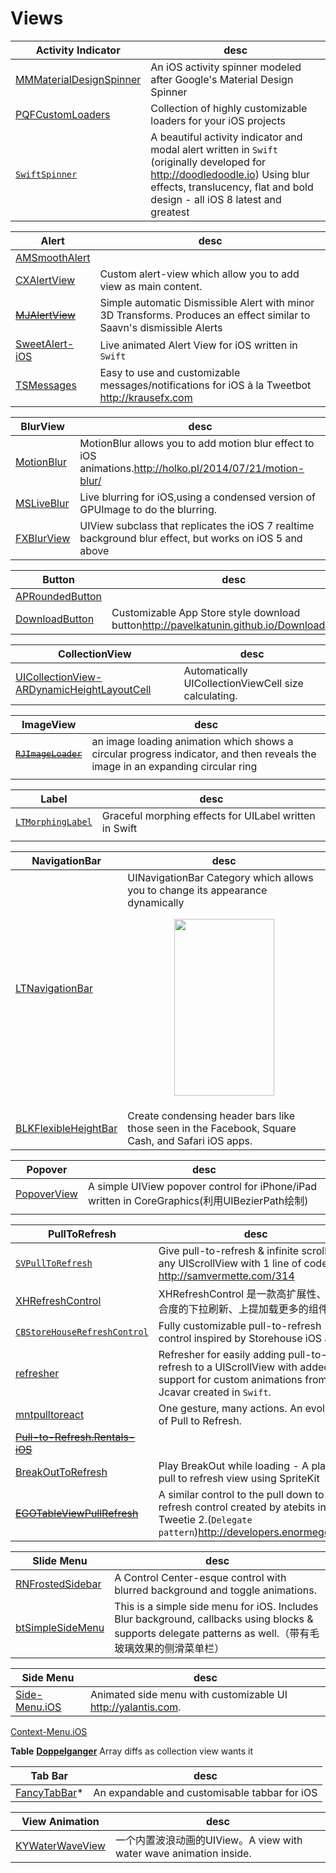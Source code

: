 # Views

**Activity Indicator**|desc
----------------------|----
[MMMaterialDesignSpinner](https://github.com/misterwell/MMMaterialDesignSpinner) | An iOS activity spinner modeled after Google's Material Design Spinner
[PQFCustomLoaders](https://github.com/poolqf/PQFCustomLoaders)| Collection of highly customizable loaders for your iOS projects
[`SwiftSpinner`](https://github.com/icanzilb/SwiftSpinner)| A beautiful activity indicator and modal alert written in `Swift` (originally developed for <http://doodledoodle.io>) Using blur effects, translucency, flat and bold design - all iOS 8 latest and greatest


**Alert**|desc
---------|----
[AMSmoothAlert](https://github.com/mtonio91/AMSmoothAlert)|
[CXAlertView](https://github.com/ChrisXu1221/CXAlertView) | Custom alert-view which allow you to add view as main content.
~~[MJAlertView](https://github.com/mayuur/MJAlertView)~~|Simple automatic Dismissible Alert with minor 3D Transforms. Produces an effect similar to Saavn's dismissible Alerts
[SweetAlert-iOS](https://github.com/codestergit/SweetAlert-iOS) | Live animated Alert View for iOS written in `Swift`
[TSMessages](https://github.com/KrauseFx/TSMessages)|Easy to use and customizable messages/notifications for iOS à la Tweetbot <http://krausefx.com>

**BlurView**|desc
------------|----
[MotionBlur](https://github.com/fastred/MotionBlur)|MotionBlur allows you to add motion blur effect to iOS animations.<http://holko.pl/2014/07/21/motion-blur/>
[MSLiveBlur](https://github.com/mspensieri/MSLiveBlur)|Live blurring for iOS,using a condensed version of GPUImage to do the blurring.
[FXBlurView](https://github.com/nicklockwood/FXBlurView) | UIView subclass that replicates the iOS 7 realtime background blur effect, but works on iOS 5 and above

|**Button**|desc|
|---------|----|
|[APRoundedButton](https://github.com/elpsk/APRoundedButton)||
|[DownloadButton](https://github.com/PavelKatunin/DownloadButton)| Customizable App Store style download button<http://pavelkatunin.github.io/DownloadButton>|

|**CollectionView**|desc|
|--------------------|----|
|[UICollectionView-ARDynamicHeightLayoutCell](https://github.com/AugustRush/UICollectionView-ARDynamicHeightLayoutCell) |Automatically UICollectionViewCell size calculating.|

|**ImageView**|desc|
|---------|----|
|~~[`RJImageLoader`](https://github.com/elpsk/APRoundedButton)~~|an image loading animation which shows a circular progress indicator, and then reveals the image in an expanding circular ring|
|[]()||

|**Label**|desc|
|---------|----|
|[`LTMorphingLabel`](https://github.com/lexrus/LTMorphingLabel)|Graceful morphing effects for UILabel written in Swift|
|[]()||

**NavigationBar**|desc
-----------------|----
[LTNavigationBar](https://github.com/ltebean/LTNavigationBar) | UINavigationBar Category which allows you to change its appearance dynamically<p align='center'><img src="https://maniacdev.com/wp-content/uploads/2015/02/LTNavigationBar.gif" width="160" height="283"/></p>
[BLKFlexibleHeightBar](https://github.com/bryankeller/BLKFlexibleHeightBar)|Create condensing header bars like those seen in the Facebook, Square Cash, and Safari iOS apps.

**Popover**|desc
-----------|----
[PopoverView](https://github.com/runway20/PopoverView)|A simple UIView popover control for iPhone/iPad written in CoreGraphics(利用UIBezierPath绘制)|
|[]()||

**PullToRefresh**|desc
-----------------|----
[`SVPullToRefresh`](https://github.com/samvermette/SVPullToRefresh) |Give pull-to-refresh & infinite scrolling to any UIScrollView with 1 line of code. <http://samvermette.com/314>
[XHRefreshControl](https://github.com/xhzengAIB/XHRefreshControl) |XHRefreshControl 是一款高扩展性、低耦合度的下拉刷新、上提加载更多的组件。
[`CBStoreHouseRefreshControl`](https://github.com/coolbeet/CBStoreHouseRefreshControl) |Fully customizable pull-to-refresh control inspired by Storehouse iOS app.
[refresher](https://github.com/jcavar/refresher) | Refresher for easily adding pull-to-refresh to a UIScrollView with added support for custom animations from Jcavar created in `Swift`.
[mntpulltoreact](https://github.com/mentionapp/mntpulltoreact) | One gesture, many actions. An evolution of Pull to Refresh.
~~[Pull-to-Refresh.Rentals-iOS](https://github.com/Yalantis/Pull-to-Refresh.Rentals-iOS)~~ |
[BreakOutToRefresh](https://github.com/dasdom/BreakOutToRefresh) | Play BreakOut while loading - A playable pull to refresh view using SpriteKit
~~[EGOTableViewPullRefresh](https://github.com/enormego/EGOTableViewPullRefresh)~~ | A similar control to the pull down to refresh control created by atebits in Tweetie 2.(`Delegate pattern`)<http://developers.enormego.com>

**Slide Menu**|desc
--------------|----
[RNFrostedSidebar](https://github.com/rnystrom/RNFrostedSidebar) |A Control Center-esque control with blurred background and toggle animations.
[btSimpleSideMenu](https://github.com/balram3429/btSimpleSideMenu) | This is a simple side menu for iOS. Includes Blur background, callbacks using blocks & supports delegate patterns as well.（带有毛玻璃效果的侧滑菜单栏）

**Side Menu**|desc
-------------|----
[Side-Menu.iOS](https://github.com/Yalantis/Side-Menu.iOS) |Animated side menu with customizable UI <http://yalantis.com>.
[Context-Menu.iOS](https://github.com/Yalantis/Context-Menu.iOS)


**Table**
**[Doppelganger](https://github.com/Wondermall/Doppelganger)**
Array diffs as collection view wants it

**Tab Bar**|desc
-----------|----
[FancyTabBar](https://github.com/marvelapp/FancyTabBar)* | An expandable and customisable tabbar for iOS

|**View Animation**|desc|
|-------------|----|
| [KYWaterWaveView](https://github.com/KittenYang/KYWaterWaveView) | 一个内置波浪动画的UIView。A view with water wave animation inside.|
